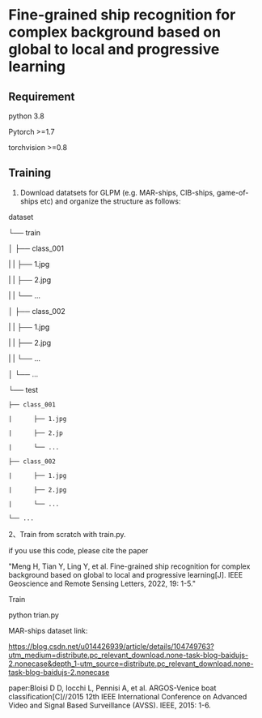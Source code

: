 # Fine-grained ship recognition for complex background based on global to local and progressive learning
## Requirement
python 3.8

Pytorch >=1.7

torchvision >=0.8

## Training

1. Download datatsets for GLPM (e.g. MAR-ships, CIB-ships, game-of-ships etc) and organize the structure as follows:

dataset

└── train

│   ├── class_001

|   |      ├── 1.jpg

|   |      ├── 2.jpg

|   |      └── ...

│   ├── class_002

|   |      ├── 1.jpg

|   |      ├── 2.jpg

|   |      └── ...

│   └── ...

└── test

    ├── class_001
    
    |      ├── 1.jpg    
    
    |      ├── 2.jp
    
    |      └── ...    
    
    ├── class_002
    
    |      ├── 1.jpg
   
    |      ├── 2.jpg
    
    |      └── ...
    
    └── ...

2、Train from scratch with train.py.
   


if you  use this code, please cite the paper 

"Meng H, Tian Y, Ling Y, et al. Fine-grained ship recognition for complex background based on global to local and progressive learning[J]. IEEE Geoscience and Remote Sensing Letters, 2022, 19: 1-5."

Train

python trian.py

MAR-ships dataset link:

https://blog.csdn.net/u014426939/article/details/104749763?utm_medium=distribute.pc_relevant_download.none-task-blog-baidujs-2.nonecase&depth_1-utm_source=distribute.pc_relevant_download.none-task-blog-baidujs-2.nonecase

paper:Bloisi D D, Iocchi L, Pennisi A, et al. ARGOS-Venice boat classification[C]//2015 12th IEEE International Conference on Advanced Video and Signal Based Surveillance (AVSS). IEEE, 2015: 1-6.
